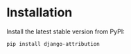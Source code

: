 # Installation

Install the latest stable version from PyPI:

```bash
pip install django-attribution
```
